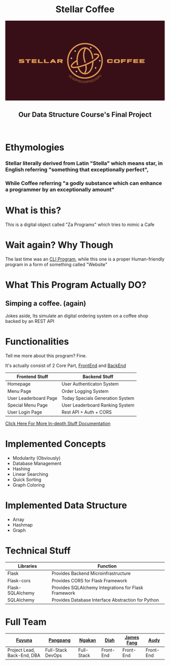 <h1 align="center">Stellar Coffee</h1>
<img src="./docs/StellarCoffee2.png"> 
<h2 align="center">Our Data Structure Course's Final Project</h2>
</br>

# Ethymologies
### Stellar literally derived from Latin "Stella" which means star, in English referring "something that exceptionally perfect", 
### While Coffee referring "a godly substance which can enhance a programmer by an exceptionally amount"

# What is this?
This is a digital object called "Za Programs" which tries to mimic a Cafe

# Wait again? Why Though
The last time was an [CLI Program](https://github.com/nmluci/KisatenSim), while this one is a proper Human-friendly program in a form of something called "Website"

# What This Program Actually DO?
## Simping a coffee. (again)
Jokes aside, Its simulate an digital ordering system on a coffee shop backed by an REST API

# Functionalities
Tell me more about this program? Fine.

It's actually consist of 2 Core Part, [FrontEnd](https://github.com/kompiangg/StellarCoffeeFE) and [BackEnd](https://github.com/nmluci/StellarCoffee) 


| Frontend Stuff        | Backend Stuff                    |
------------------------|-----------------------------------
| Homepage              | User Authenticaton System        |
| Menu Page             | Order Logging System             |
| User Leaderboard Page | Today Specials Generation System |
| Special Menu Page     | User Leaderboard Ranking System  |
| User Login Page       | Rest API + Auth + CORS           |

[Click Here For More In-depth Stuff Documentation](./docs/modulesBreakdown.md)

# Implemented Concepts
- Modularity (Obviously)
- Database Management
- Hashing
- Linear Searching
- Quick Sorting
- Graph Coloring

# Implemented Data Structure
- Array
- Hashmap
- Graph

# Technical Stuff
| Libraries        | Function                                             | 
-------------------|-------------------------------------------------------
| Flask            | Provides Backend Microinfrastructure                 |
| Flask-cors       | Provides CORS for Flask Framework                    |
| Flask-SQLAlchemy | Provides SQLAlchemy Integrations for Flask Framework |
| SQLAlchemy       | Provides Database Interface Abstraction for Python   |

# Full Team
| [Fuyuna](https://github.com/nmluci) | [Pangpang](https://github.com/kompiangg) | [Ngakan](https://github.com/NgakanWidyasprana) | [Diah](https://github.com/diahpramesti) | [James Fang](https://github.com/jamesfangyauw) | [Audy](https://github.com/diahpramesti) | 
--------------------------------------|------------------------------------------|------------------------------------------------|-----------------------------------------|------------------------------------------------|------------------------------------------
| Project Lead, Back-End, DBA         | Full-Stack DevOps                        | Full-Stack                                     | Front-End                               | Front-End                                      | Front-End        